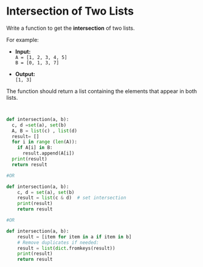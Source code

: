 # Intersection of Two Lists

Write a function to get the **intersection** of two lists.

For example:

- **Input:**  
  `A = [1, 2, 3, 4, 5]`  
  `B = [0, 1, 3, 7]`  

- **Output:**  
  `[1, 3]`

The function should return a list containing the elements that appear in both lists.


```python


def intersection(a, b):
  c, d =set(a), set(b)
  A, B = list(c) , list(d)
  result= []
  for i in range (len(A)):
    if A[i] in B:
      result.append(A[i])
  print(result)
  return result

#OR

def intersection(a, b):
    c, d = set(a), set(b)
    result = list(c & d)  # set intersection
    print(result)
    return result

#OR

def intersection(a, b):
    result = [item for item in a if item in b]
    # Remove duplicates if needed:
    result = list(dict.fromkeys(result))
    print(result)
    return result

